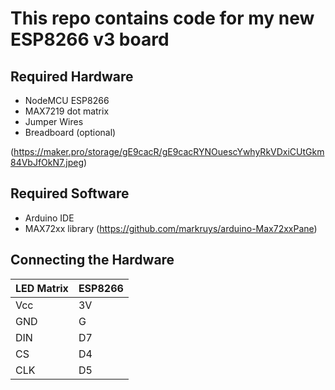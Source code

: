# This repo contains code for my new ESP8266 v3 board
## Required Hardware

* NodeMCU ESP8266
* MAX7219 dot matrix
* Jumper Wires
* Breadboard (optional)

(https://maker.pro/storage/gE9cacR/gE9cacRYNOuescYwhyRkVDxiCUtGkm84VbJfOkN7.jpeg)

## Required Software

* Arduino IDE
* MAX72xx library (https://github.com/markruys/arduino-Max72xxPane)

## Connecting the Hardware

| LED Matrix  | ESP8266 |
| ----------- | ----|
| Vcc         | 3V  |
| GND         | G   |
| DIN         | D7  |
| CS          | D4  |
| CLK         | D5  |
